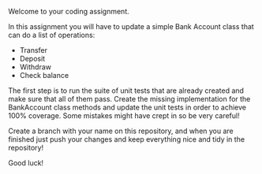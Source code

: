 Welcome to your coding assignment.

In this assignment you will have to update a simple Bank Account class that can do a list of operations: 
  - Transfer
  - Deposit
  - Withdraw
  - Check balance
  
The first step is to run the suite of unit tests that are already created and make sure that all of them pass. Create the missing implementation for the BankAccount class methods and update the unit tests in order to achieve 100% coverage. Some mistakes might have crept in so be very careful!

Create a branch with your name on this repository, and when you are finished just push your changes and keep everything nice and tidy in the repository!

Good luck!

